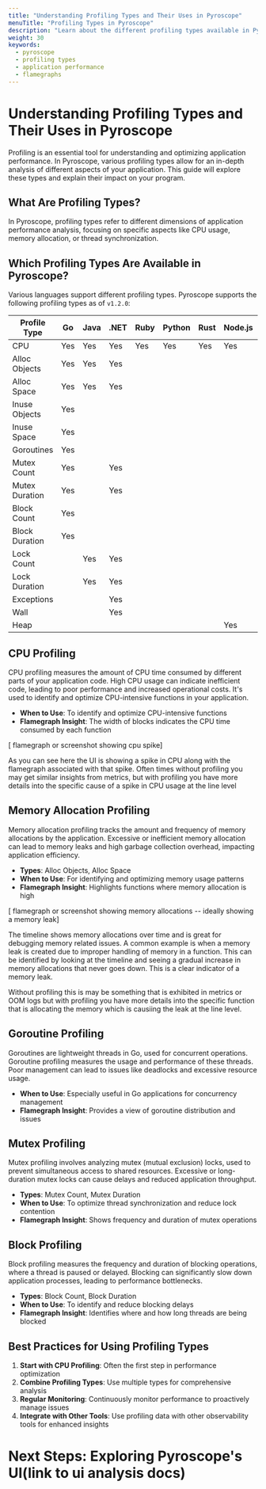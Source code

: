 ```yaml
---
title: "Understanding Profiling Types and Their Uses in Pyroscope"
menuTitle: "Profiling Types in Pyroscope"
description: "Learn about the different profiling types available in Pyroscope and how to effectively use them in your application performance analysis."
weight: 30
keywords:
  - pyroscope
  - profiling types
  - application performance
  - flamegraphs
---
```


# Understanding Profiling Types and Their Uses in Pyroscope

Profiling is an essential tool for understanding and optimizing application performance. In Pyroscope, various profiling types allow for an in-depth analysis of different aspects of your application. This guide will explore these types and explain their impact on your program.

## What Are Profiling Types?

In Pyroscope, profiling types refer to different dimensions of application performance analysis, focusing on specific aspects like CPU usage, memory allocation, or thread synchronization.

## Which Profiling Types Are Available in Pyroscope?

Various languages support different profiling types. Pyroscope supports the following profiling types as of `v1.2.0`:

| Profile Type       | Go    | Java  | .NET  | Ruby  | Python | Rust  | Node.js | eBPF (Go) | eBPF (Python) |
|--------------------|-------|-------|-------|-------|--------|-------|---------|-----------|--------------|
| CPU                | Yes   | Yes   | Yes   | Yes   | Yes    | Yes   | Yes     | Yes       | Yes          |
| Alloc Objects      | Yes   | Yes   | Yes   |       |        |       |         |           |              |
| Alloc Space        | Yes   | Yes   | Yes   |       |        |       |         |           |              |
| Inuse Objects      | Yes   |       |       |       |        |       |         |           |              |
| Inuse Space        | Yes   |       |       |       |        |       |         |           |              |
| Goroutines         | Yes   |       |       |       |        |       |         |           |              |
| Mutex Count        | Yes   |       | Yes   |       |        |       |         |           |              |
| Mutex Duration     | Yes   |       | Yes   |       |        |       |         |           |              |
| Block Count        | Yes   |       |       |       |        |       |         |           |              |
| Block Duration     | Yes   |       |       |       |        |       |         |           |              |
| Lock Count         |       | Yes   | Yes   |       |        |       |         |           |              |
| Lock Duration      |       | Yes   | Yes   |       |        |       |         |           |              |
| Exceptions         |       |       | Yes   |       |        |       |         |           |              |
| Wall               |       |       | Yes   |       |        |       |         |           |              |
| Heap               |       |       |       |       |        |       | Yes     |           |              |


## CPU Profiling

CPU profiling measures the amount of CPU time consumed by different parts of your application code. High CPU usage can indicate inefficient code, leading to poor performance and increased operational costs. It's used to identify and optimize CPU-intensive functions in your application.

- **When to Use**: To identify and optimize CPU-intensive functions
- **Flamegraph Insight**: The width of blocks indicates the CPU time consumed by each function

[ flamegraph or screenshot showing cpu spike]

As you can see here the UI is showing a spike in CPU along with the flamegraph associated with that spike. Often times without profiling you may get similar insights from metrics, but with profiling you have more details into the specific cause of a spike in CPU usage at the line level

## Memory Allocation Profiling

Memory allocation profiling tracks the amount and frequency of memory allocations by the application. Excessive or inefficient memory allocation can lead to memory leaks and high garbage collection overhead, impacting application efficiency.

- **Types**: Alloc Objects, Alloc Space
- **When to Use**: For identifying and optimizing memory usage patterns
- **Flamegraph Insight**: Highlights functions where memory allocation is high


[ flamegraph or screenshot showing memory allocations -- ideally showing a memory leak]

The timeline shows memory allocations over time and is great for debugging memory related issues. A common example is when a memory leak is created due to improper handling of memory in a function. This can be identified by looking at the timeline and seeing a gradual increase in memory allocations that never goes down. This is a clear indicator of a memory leak. 

Without profiling this is may be something that is exhibited in metrics or OOM logs but with profiling you have more details into the specific function that is allocating the memory which is causiing the leak at the line level.

## Goroutine Profiling

Goroutines are lightweight threads in Go, used for concurrent operations. Goroutine profiling measures the usage and performance of these threads. Poor management can lead to issues like deadlocks and excessive resource usage.

- **When to Use**: Especially useful in Go applications for concurrency management
- **Flamegraph Insight**: Provides a view of goroutine distribution and issues

## Mutex Profiling

Mutex profiling involves analyzing mutex (mutual exclusion) locks, used to prevent simultaneous access to shared resources. Excessive or long-duration mutex locks can cause delays and reduced application throughput.

- **Types**: Mutex Count, Mutex Duration
- **When to Use**: To optimize thread synchronization and reduce lock contention
- **Flamegraph Insight**: Shows frequency and duration of mutex operations

## Block Profiling

Block profiling measures the frequency and duration of blocking operations, where a thread is paused or delayed. Blocking can significantly slow down application processes, leading to performance bottlenecks.

- **Types**: Block Count, Block Duration
- **When to Use**: To identify and reduce blocking delays
- **Flamegraph Insight**: Identifies where and how long threads are being blocked

## Best Practices for Using Profiling Types

1. **Start with CPU Profiling**: Often the first step in performance optimization
2. **Combine Profiling Types**: Use multiple types for comprehensive analysis
3. **Regular Monitoring**: Continuously monitor performance to proactively manage issues
4. **Integrate with Other Tools**: Use profiling data with other observability tools for enhanced insights


# Next Steps: Exploring Pyroscope's UI(link to ui analysis docs)
